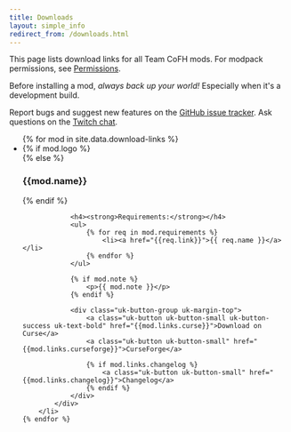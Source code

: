 ```yaml
---
title: Downloads
layout: simple_info
redirect_from: /downloads.html
---
```


This page lists download links for all Team CoFH mods. For modpack permissions,
see [Permissions](/permissions/).

Before installing a mod, *always back up your world!* Especially when
it's a development build.

Report bugs and suggest new features on the [GitHub issue
tracker](https://github.com/CoFH/Feedback). Ask questions on the [Twitch
chat](https://app.twitch.tv/invite/SipeCoinsSvalna).

<ul class="uk-grid uk-grid-width-large-1-2" data-uk-grid-margin data-uk-grid-match="{target: '.uk-panel'}">
    {% for mod in site.data.download-links %}
        <li id="{{mod.tag}}">
            <div class="uk-panel uk-panel-box">
                {% if mod.logo %}
                    <div class="cofh-download-logo" style="background-image: url(/assets/images/{{ mod.logo }})" title="{{mod.name}}"></div>
                {% else %}
                    <h3>{{mod.name}}</h3>
                {% endif %}

                <h4><strong>Requirements:</strong></h4>
                <ul>
                    {% for req in mod.requirements %}
                        <li><a href="{{req.link}}">{{ req.name }}</a></li>
                    {% endfor %}
                </ul>

                {% if mod.note %}
                    <p>{{ mod.note }}</p>
                {% endif %}

                <div class="uk-button-group uk-margin-top">
                    <a class="uk-button uk-button-small uk-button-success uk-text-bold" href="{{mod.links.curse}}">Download on Curse</a>
                    <a class="uk-button uk-button-small" href="{{mod.links.curseforge}}">CurseForge</a>

                    {% if mod.links.changelog %}
                        <a class="uk-button uk-button-small" href="{{mod.links.changelog}}">Changelog</a>
                    {% endif %}
                </div>
            </div>
        </li>
    {% endfor %}
</ul>
